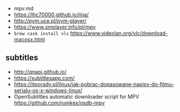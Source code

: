 - mpv.md
- https://lhc70000.github.io/iina/
- http://pym.uce.pl/pym-player/
- https://www.smplayer.info/pl/mpv
- `brew cask install vlc` https://www.videolan.org/vlc/download-macosx.html

## subtitles

- http://qnapi.github.io/
- https://subtitlesapp.com/
- https://itporady.pl/linux/jak-pobrac-dopasowane-napisy-do-filmu-serialu-os-x-windows-linux/
- OpenSubtitles automatic downloader script for MPV https://github.com/rumkex/osdb-mpv
